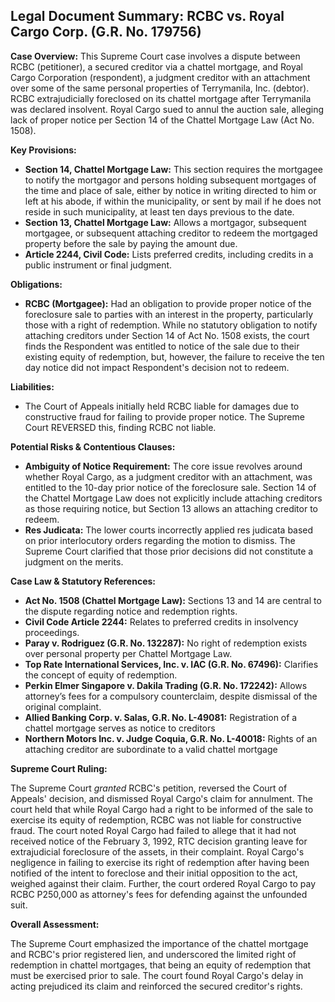 ## Legal Document Summary: RCBC vs. Royal Cargo Corp. (G.R. No. 179756)

**Case Overview:** This Supreme Court case involves a dispute between RCBC (petitioner), a secured creditor via a chattel mortgage, and Royal Cargo Corporation (respondent), a judgment creditor with an attachment over some of the same personal properties of Terrymanila, Inc. (debtor). RCBC extrajudicially foreclosed on its chattel mortgage after Terrymanila was declared insolvent. Royal Cargo sued to annul the auction sale, alleging lack of proper notice per Section 14 of the Chattel Mortgage Law (Act No. 1508).

**Key Provisions:**

*   **Section 14, Chattel Mortgage Law:** This section requires the mortgagee to notify the mortgagor and persons holding subsequent mortgages of the time and place of sale, either by notice in writing directed to him or left at his abode, if within the municipality, or sent by mail if he does not reside in such municipality, at least ten days previous to the date.
*   **Section 13, Chattel Mortgage Law:** Allows a mortgagor, subsequent mortgagee, or subsequent attaching creditor to redeem the mortgaged property before the sale by paying the amount due.
*   **Article 2244, Civil Code:** Lists preferred credits, including credits in a public instrument or final judgment.

**Obligations:**

*   **RCBC (Mortgagee):** Had an obligation to provide proper notice of the foreclosure sale to parties with an interest in the property, particularly those with a right of redemption. While no statutory obligation to notify attaching creditors under Section 14 of Act No. 1508 exists, the court finds the Respondent was entitled to notice of the sale due to their existing equity of redemption, but, however, the failure to receive the ten day notice did not impact Respondent's decision not to redeem.

**Liabilities:**

*   The Court of Appeals initially held RCBC liable for damages due to constructive fraud for failing to provide proper notice. The Supreme Court REVERSED this, finding RCBC not liable.

**Potential Risks & Contentious Clauses:**

*   **Ambiguity of Notice Requirement:** The core issue revolves around whether Royal Cargo, as a judgment creditor with an attachment, was entitled to the 10-day prior notice of the foreclosure sale. Section 14 of the Chattel Mortgage Law does not explicitly include attaching creditors as those requiring notice, but Section 13 allows an attaching creditor to redeem.
*   **Res Judicata:** The lower courts incorrectly applied res judicata based on prior interlocutory orders regarding the motion to dismiss. The Supreme Court clarified that those prior decisions did not constitute a judgment on the merits.

**Case Law & Statutory References:**

*   **Act No. 1508 (Chattel Mortgage Law):** Sections 13 and 14 are central to the dispute regarding notice and redemption rights.
*   **Civil Code Article 2244:** Relates to preferred credits in insolvency proceedings.
*   **Paray v. Rodriguez (G.R. No. 132287):** No right of redemption exists over personal property per Chattel Mortgage Law.
*   **Top Rate International Services, Inc. v. IAC (G.R. No. 67496):** Clarifies the concept of equity of redemption.
*   **Perkin Elmer Singapore v. Dakila Trading (G.R. No. 172242):** Allows attorney’s fees for a compulsory counterclaim, despite dismissal of the original complaint.
*   **Allied Banking Corp. v. Salas, G.R. No. L-49081:** Registration of a chattel mortgage serves as notice to creditors
*   **Northern Motors Inc. v. Judge Coquia, G.R. No. L-40018:** Rights of an attaching creditor are subordinate to a valid chattel mortgage

**Supreme Court Ruling:**

The Supreme Court *granted* RCBC's petition, reversed the Court of Appeals' decision, and dismissed Royal Cargo's claim for annulment. The court held that while Royal Cargo had a right to be informed of the sale to exercise its equity of redemption, RCBC was not liable for constructive fraud. The court noted Royal Cargo had failed to allege that it had not received notice of the February 3, 1992, RTC decision granting leave for extrajudicial foreclosure of the assets, in their complaint. Royal Cargo's negligence in failing to exercise its right of redemption after having been notified of the intent to foreclose and their initial opposition to the act, weighed against their claim. Further, the court ordered Royal Cargo to pay RCBC P250,000 as attorney's fees for defending against the unfounded suit.

**Overall Assessment:**

The Supreme Court emphasized the importance of the chattel mortgage and RCBC's prior registered lien, and underscored the limited right of redemption in chattel mortgages, that being an equity of redemption that must be exercised prior to sale. The court found Royal Cargo's delay in acting prejudiced its claim and reinforced the secured creditor's rights.
